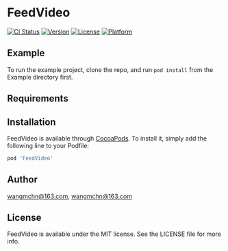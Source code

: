 # FeedVideo

[![CI Status](https://img.shields.io/travis/wangmchn@163.com/FeedVideo.svg?style=flat)](https://travis-ci.org/wangmchn@163.com/FeedVideo)
[![Version](https://img.shields.io/cocoapods/v/FeedVideo.svg?style=flat)](https://cocoapods.org/pods/FeedVideo)
[![License](https://img.shields.io/cocoapods/l/FeedVideo.svg?style=flat)](https://cocoapods.org/pods/FeedVideo)
[![Platform](https://img.shields.io/cocoapods/p/FeedVideo.svg?style=flat)](https://cocoapods.org/pods/FeedVideo)

## Example

To run the example project, clone the repo, and run `pod install` from the Example directory first.

## Requirements

## Installation

FeedVideo is available through [CocoaPods](https://cocoapods.org). To install
it, simply add the following line to your Podfile:

```ruby
pod 'FeedVideo'
```

## Author

wangmchn@163.com, wangmchn@163.com

## License

FeedVideo is available under the MIT license. See the LICENSE file for more info.
